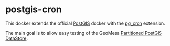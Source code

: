 # postgis-cron

This docker extends the official [PostGIS](https://hub.docker.com/r/postgis/postgis/) docker with the
[pg_cron](https://github.com/citusdata/pg_cron) extension.

The main goal is to allow easy testing of the GeoMesa
[Partitioned PostGIS DataStore](https://www.geomesa.org/documentation/stable/user/postgis/index.html).
